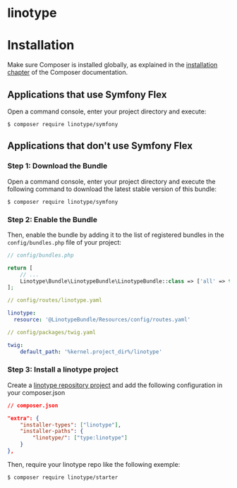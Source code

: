 # linotype

Installation
============

Make sure Composer is installed globally, as explained in the
[installation chapter](https://getcomposer.org/doc/00-intro.md)
of the Composer documentation.

Applications that use Symfony Flex
----------------------------------

Open a command console, enter your project directory and execute:

```console
$ composer require linotype/symfony
```

Applications that don't use Symfony Flex
----------------------------------------

### Step 1: Download the Bundle

Open a command console, enter your project directory and execute the
following command to download the latest stable version of this bundle:

```console
$ composer require linotype/symfony
```

### Step 2: Enable the Bundle

Then, enable the bundle by adding it to the list of registered bundles
in the `config/bundles.php` file of your project:

```php
// config/bundles.php

return [
    // ...
    Linotype\Bundle\LinotypeBundle\LinotypeBundle::class => ['all' => true],
];
```

```yaml
// config/routes/linotype.yaml

linotype:
  resource: '@LinotypeBundle/Resources/config/routes.yaml'
```

```yaml
// config/packages/twig.yaml

twig:
    default_path: '%kernel.project_dir%/linotype'
```

### Step 3: Install a linotype project

Create a [linotype repository project](https://docs.linotype.dev) and add the following configuration in your composer.json

```json
// composer.json

"extra": {
    "installer-types": ["linotype"],
    "installer-paths": {
        "linotype/": ["type:linotype"]
    }
},
```
Then, require your linotype repo like the following exemple:

```bash
$ composer require linotype/starter
```


